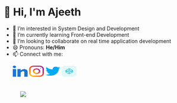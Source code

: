 # 👋 Hi, I'm Ajeeth
- 👀 I’m interested in System Design and Development
- 🌱 I’m currently learning Front-end Development
- 💞️ I’m looking to collaborate on real time application development
- 😄 Pronouns: **He/Him**
- 📫 Connect with me:<br><br>
  <div>
  <a href="https://linkedin.com/in/ajeethnatarajan" target="_blank"><img align="center" src="linkedin.svg" alt="ajeethnatarajan" height="30" width="40" /></a>
  <a href="https://instagram.com/asperand_creations" target="_blank"><img align="center" src="instagram.svg" alt="asperand_creations" height="30" width="40" /></a>
  <a href="https://twitter.com/iam_ajeeth" target="_blank"><img align="center" src="twitter.svg" alt="iam_ajeeth" height="30" width="40" /></a>
  <a href="https://codepen.io/ajeethcse" target="_blank"><img align="center" src="codepen.svg" alt="ajeethcse" height="30" width="40" /></a>
  </div><br>
  <div style="padding: 20px;">
  <img align="center" src="https://github-readme-stats.vercel.app/api/top-langs/?username=iamajeeth&layout=compact&theme=radical">
  </div>
<!--   <img align="center" src="https://github-readme-stats.vercel.app/api?username=iamajeeth&theme=radical&show_icons=true&layout=compact"> -->

<!---
iamajeeth/iamajeeth is a ✨ special ✨ repository because its `README.md` (this file) appears on your GitHub profile.
You can click the Preview link to take a look at your changes.
--->
